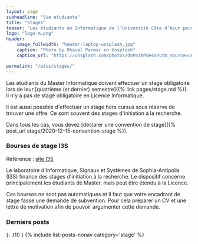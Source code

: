 ```yaml
---
layout: page
subheadline: "Vie étudiante"
title: "Stages"
teaser: "Les étudiants en Informatique de l’Université Côte d’Azur peuvent effectuer des stages de recherche ou professionnalisant. Certains stages obligatoires sont intégrés au cursus, mais il est aussi possible d'effectuer des stages hors cursus."
logo: "logo-m.png"
header:
    image_fullwidth: "header-laptop-unsplash.jpg"
    caption: "Photo by Dhaval Parmar on Unsplash"
    caption_url: "https://unsplash.com/photos/dnPniNPUe4o?utm_source=unsplash&utm_medium=referral&utm_content=creditShareLink"

permalink: "/etus/stages/"
---
```


Les étudiants du Master Informatique doivent effectuer un stage obligatoire lors de leur [quatrième (et dernier) semestre]({% link pages/stage.md %}).
Il n'y a pas de stage obligatoire en Licence Informatique.

Il est aussi possible d'effectuer un stage hors cursus sous réserve de trouver une offre.
Ce sont souvent des stages d'initiation à la recherche.

Dans tous les cas, vous devez [déclarer une convention de stage]({% post_url stage/2020-12-15-convention-stage %}).

### Bourses de stage I3S  ###

Référence : [site I3S](https://www.i3s.unice.fr/)

Le laboratoire d'Informatique, Signaux et Systèmes de Sophia-Antipolis (I3S) finance des stages d'initiation à la recherche.
Le dispositif concerne principalement les étudiants de Master, mais peut être étendu à la Licence.

Ces bourses ne sont pas automatiques et il faut que votre encadrant de stage fasse une demande de subvention. Pour cela préparer un CV et une lettre de motivation afin de pouvoir argumenter cette demande.

### Derniers posts ###

{: .t10 } {% include list-posts-nonav category='stage' %}
